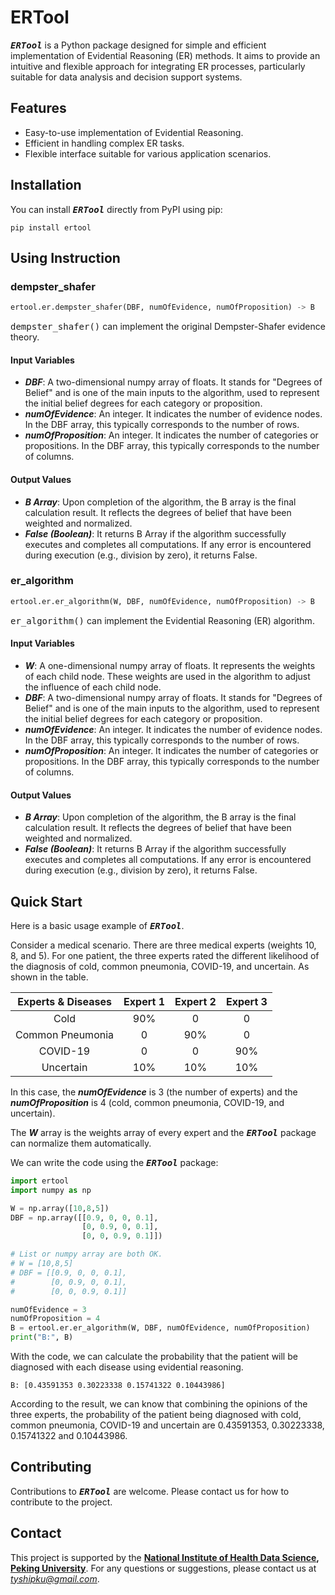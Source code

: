 # ERTool

<kbd>***ERTool***</kbd> is a Python package designed for simple and efficient implementation of Evidential Reasoning (ER) methods. It aims to provide an intuitive and flexible approach for integrating ER processes, particularly suitable for data analysis and decision support systems.

## Features

- Easy-to-use implementation of Evidential Reasoning.
- Efficient in handling complex ER tasks.
- Flexible interface suitable for various application scenarios.

## Installation

You can install <kbd>***ERTool***</kbd> directly from PyPI using pip:

```
pip install ertool
```

## Using Instruction

### dempster_shafer
```python
ertool.er.dempster_shafer(DBF, numOfEvidence, numOfProposition) -> B
```

<kbd>dempster_shafer()</kbd> can implement the original Dempster-Shafer evidence theory.

#### Input Variables
- ***DBF***: A two-dimensional numpy array of floats. It stands for "Degrees of Belief" and is one of the main inputs to the algorithm, used to represent the initial belief degrees for each category or proposition.
- ***numOfEvidence***: An integer. It indicates the number of evidence nodes. In the DBF array, this typically corresponds to the number of rows.
- ***numOfProposition***: An integer. It indicates the number of categories or propositions. In the DBF array, this typically corresponds to the number of columns.

#### Output Values
- ***B Array***: Upon completion of the algorithm, the B array is the final calculation result. It reflects the degrees of belief that have been weighted and normalized.
- ***False (Boolean)***: It returns B Array if the algorithm successfully executes and completes all computations. If any error is encountered during execution (e.g., division by zero), it returns False.


### er_algorithm

```python
ertool.er.er_algorithm(W, DBF, numOfEvidence, numOfProposition) -> B
```
<kbd>er_algorithm()</kbd> can implement the Evidential Reasoning (ER) algorithm.

#### Input Variables
- ***W***: A one-dimensional numpy array of floats. It represents the weights of each child node. These weights are used in the algorithm to adjust the influence of each child node.
- ***DBF***: A two-dimensional numpy array of floats. It stands for "Degrees of Belief" and is one of the main inputs to the algorithm, used to represent the initial belief degrees for each category or proposition.
- ***numOfEvidence***: An integer. It indicates the number of evidence nodes. In the DBF array, this typically corresponds to the number of rows.
- ***numOfProposition***: An integer. It indicates the number of categories or propositions. In the DBF array, this typically corresponds to the number of columns.

#### Output Values
- ***B Array***: Upon completion of the algorithm, the B array is the final calculation result. It reflects the degrees of belief that have been weighted and normalized.
- ***False (Boolean)***: It returns B Array if the algorithm successfully executes and completes all computations. If any error is encountered during execution (e.g., division by zero), it returns False.






## Quick Start
Here is a basic usage example of <kbd>***ERTool***</kbd>.

Consider a medical scenario. 
There are three medical experts (weights 10, 8, and 5). For one patient, the three experts rated the different likelihood of the diagnosis of cold, common pneumonia, COVID-19, and uncertain. As shown in the table.

| Experts & Diseases | Expert 1 | Expert 2 | Expert 3 |
| :---:        |    :----:   |  :---: |  :---: | 
| Cold | 90% | 0 | 0 |
| Common Pneumonia |0 | 90% | 0|
| COVID-19 | 0 | 0 | 90% |
| Uncertain | 10% | 10% | 10% |

In this case, the ***numOfEvidence*** is 3 (the number of experts) and the ***numOfProposition*** is 4 (cold, common pneumonia, COVID-19, and uncertain).

The ***W*** array is the weights array of every expert and the <kbd>***ERTool***</kbd> package can normalize them automatically.

We can write the code using the <kbd>***ERTool***</kbd> package:

```python
import ertool
import numpy as np

W = np.array([10,8,5])
DBF = np.array([[0.9, 0, 0, 0.1], 
                [0, 0.9, 0, 0.1], 
                [0, 0, 0.9, 0.1]])

# List or numpy array are both OK.
# W = [10,8,5]
# DBF = [[0.9, 0, 0, 0.1], 
#        [0, 0.9, 0, 0.1], 
#        [0, 0, 0.9, 0.1]]

numOfEvidence = 3
numOfProposition = 4
B = ertool.er.er_algorithm(W, DBF, numOfEvidence, numOfProposition)
print("B:", B)
```
With the code, we can calculate the probability that the patient will be diagnosed with each disease using evidential reasoning.

```
B: [0.43591353 0.30223338 0.15741322 0.10443986]
```
According to the result, we can know that combining the opinions of the three experts, the probability of the patient being diagnosed with cold, common pneumonia, COVID-19 and uncertain are 0.43591353, 0.30223338, 0.15741322 and 0.10443986.


## Contributing
Contributions to <kbd>***ERTool***</kbd> are welcome. Please contact us for how to contribute to the project.

## Contact
This project is supported by the **[National Institute of Health Data Science](https://www.nihds.pku.edu.cn/en/), [Peking University](https://english.pku.edu.cn/)**. For any questions or suggestions, please contact us at *tyshipku@gmail.com*. 